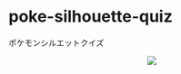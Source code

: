 # poke-silhouette-quiz
ポケモンシルエットクイズ

<p align="center">
  <a href="https://skillicons.dev">
    <img src="https://skillicons.dev/icons?i=git,github,figma,react,tailwind,html,css,js,ts" />
  </a>
</p>